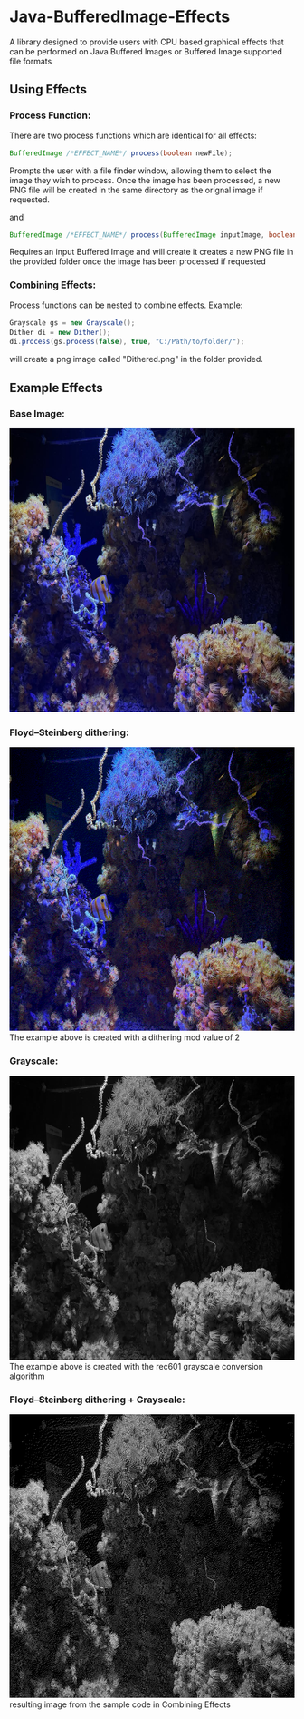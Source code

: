 # Java-BufferedImage-Effects
A library designed to provide users with CPU based graphical effects that can be performed on Java Buffered Images or Buffered Image supported file formats

## Using Effects

### Process Function:
There are two process functions which are identical for all effects:

```java
BufferedImage /*EFFECT_NAME*/ process(boolean newFile);
```
Prompts the user with a file finder window, allowing them to select the image they wish to process. 
Once the image has been processed, a new PNG file will be created in the same directory as the orignal image if requested.

and

```java
BufferedImage /*EFFECT_NAME*/ process(BufferedImage inputImage, boolean newFile, String filePath);
```
Requires an input Buffered Image and will create it creates a new PNG file in the provided folder once the image has been processed if requested

### Combining Effects:
Process functions can be nested to combine effects.
Example:
```java
Grayscale gs = new Grayscale();
Dither di = new Dither();
di.process(gs.process(false), true, "C:/Path/to/folder/");
```
will create a png image called "Dithered.png" in the folder provided.

## Example Effects

### Base Image:
<img src= Images/Base.jpg width="667" height="500">

### Floyd–Steinberg dithering:
<img src= Images/Dithered.jpg width="667" height="500">
The example above is created with a dithering mod value of 2

### Grayscale:
<img src= Images/Grayscale.jpg width="667" height="500">
The example above is created with the rec601 grayscale conversion algorithm

### Floyd–Steinberg dithering + Grayscale:
<img src= Images/Combo.png width="667" height="500">
resulting image from the sample code in Combining Effects
